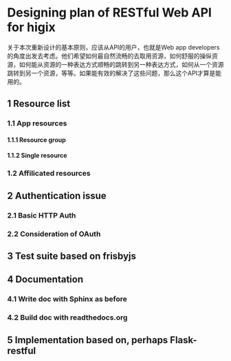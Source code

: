# Designing plan of RESTful Web API for higix

关于本次重新设计的基本原则，应该从API的用户，也就是Web app developers的角度出发去考虑。他们希望如何最自然流畅的去取用资源，如何舒服的操纵资源，如何能从资源的一种表达方式顺畅的跳转到另一种表达方式，如何从一个资源跳转到另一个资源，等等。如果能有效的解决了这些问题，那么这个API才算是能用的。

## 1 Resource list

### 1.1 App resources 

#### 1.1.1 Resource group

#### 1.1.2 Single resource

### 1.2 Affilicated resources

## 2 Authentication issue

### 2.1 Basic HTTP Auth

### 2.2 Consideration of OAuth

## 3 Test suite based on frisbyjs

## 4 Documentation

### 4.1 Write doc with Sphinx as before

### 4.2 Build doc with readthedocs.org

## 5 Implementation based on, perhaps Flask-restful

